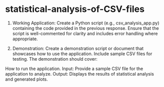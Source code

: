 # statistical-analysis-of-CSV-files
1. Working Application:
Create a Python script (e.g., csv_analysis_app.py) containing the code provided in the previous response. Ensure that the script is well-commented for clarity and includes error handling where appropriate.

2. Demonstration:
Create a demonstration script or document that showcases how to use the application. Include sample CSV files for testing. The demonstration should cover:

How to run the application.
Input: Provide a sample CSV file for the application to analyze.
Output: Displays the results of statistical analysis and generated plots.
